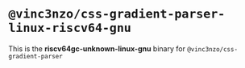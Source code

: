 # `@vinc3nzo/css-gradient-parser-linux-riscv64-gnu`

This is the **riscv64gc-unknown-linux-gnu** binary for `@vinc3nzo/css-gradient-parser`
